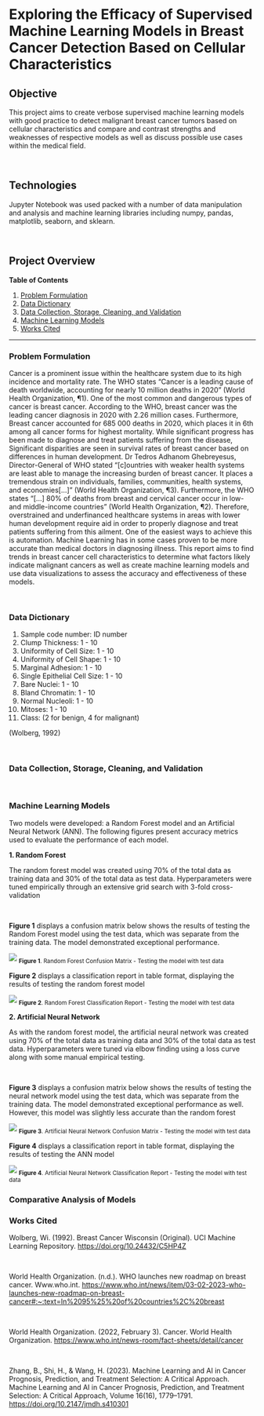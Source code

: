# Exploring the Efficacy of Supervised Machine Learning Models in Breast Cancer Detection Based on Cellular Characteristics

## Objective
This project aims to create verbose supervised machine learning models with good practice to detect malignant breast cancer tumors based on cellular characteristics and compare and contrast strengths and weaknesses of respective models as well as discuss possible use cases within the medical field. 

<br>

## Technologies
Jupyter Notebook was used packed with a number of data manipulation and analysis and machine learning libraries including numpy, pandas, matplotlib, seaborn, and sklearn. 

<br>

## Project Overview<br>
**Table of Contents**
1. [Problem Formulation](#problem-formulation)
1. [Data Dictionary](#data-dictionary)
1. [Data Collection, Storage, Cleaning, and Validation](#data-collection-storage-cleaning-and-validation)
1. [Machine Learning Models](#machine-learning-models)
1. [Works Cited](#works-cited)

---

### Problem Formulation
Cancer is a prominent issue within the healthcare system due to its high incidence and mortality rate. The WHO states “Cancer is a leading cause of death worldwide, accounting for nearly 10 million deaths in 2020” (World Health Organization, ¶1). One of the most common and dangerous types of cancer is breast cancer. According to the WHO, breast cancer was the leading cancer diagnosis in 2020 with 2.26 million cases. Furthermore, Breast cancer accounted for 685 000 deaths in 2020, which places it in 6th among all cancer forms for highest mortality. While significant progress has been made to diagnose and treat patients suffering from the disease, Significant disparities are seen in survival rates of breast cancer based on differences in human development. Dr Tedros Adhanom Ghebreyesus, Director-General of WHO stated “[c]ountries with weaker health systems are least able to manage the increasing burden of breast cancer. It places a tremendous strain on individuals, families, communities, health systems, and economies[...]” (World Health Organization, ¶3). Furthermore, the WHO states “[...] 80% of deaths from breast and cervical cancer occur in low- and middle-income countries” (World Health Organization, ¶2). Therefore, overstrained and underfinanced healthcare systems in areas with lower human development require aid in order to properly diagnose and treat patients suffering from this ailment. One of the easiest ways to achieve this is automation. Machine Learning has in some cases proven to be more accurate than medical doctors in diagnosing illness. This report aims to find trends in breast cancer cell characteristics to determine what factors likely indicate malignant cancers as well as create machine learning models and use data visualizations to assess the accuracy and effectiveness of these models.

<br>

### Data Dictionary
1. Sample code number:            ID number
2. Clump Thickness:               1 - 10
3. Uniformity of Cell Size:       1 - 10
4. Uniformity of Cell Shape:      1 - 10
5. Marginal Adhesion:             1 - 10
6. Single Epithelial Cell Size:   1 - 10
7. Bare Nuclei:                   1 - 10
8. Bland Chromatin:               1 - 10
9. Normal Nucleoli:               1 - 10
10. Mitoses:                      1 - 10
11. Class:                        (2 for benign, 4 for malignant)

(Wolberg, 1992)

<br>

### Data Collection, Storage, Cleaning, and Validation

<br>

### Machine Learning Models
<p>Two models were developed: a Random Forest model and an Artificial Neural Network (ANN). The following figures present accuracy metrics used to evaluate the performance of each model.</p>

**1. Random Forest** 
<p>The random forest model was created using 70% of the total data as training data and 30% of the total data as test data. Hyperparameters were tuned empirically through an extensive grid search with 3-fold cross-validation</p>
<br>
<p><b>Figure 1</b> displays a confusion matrix below shows the results of testing the Random Forest model using the test data, which was separate from the training data. The model demonstrated exceptional performance.</p>
<img src="https://i.imgur.com/bRQjtRc.png">
<sub><b>Figure 1</b>. Random Forest Confusion Matrix - Testing the model with test data</sub>
<p></p>
<p><b>Figure 2</b> displays a classification report in table format, displaying the results of testing the random forest model </p>
<img src="https://i.imgur.com/dS2c8kH.png">
<sub><b>Figure 2</b>. Random Forest Classification Report - Testing the model with test data</sub>
<p></p>

**2. Artificial Neural Network**
<p>As with the random forest model, the artificial neural network was created using 70% of the total data as training data and 30% of the total data as test data. Hyperparameters were tuned via elbow finding using a loss curve along with some manual empirical testing.</p>
<br>
<p><b>Figure 3</b> displays a confusion matrix below shows the results of testing the neural network model using the test data, which was separate from the training data. The model demonstrated exceptional performance as well. However, this model was slightly less accurate than the random forest </p>
<img src="https://i.imgur.com/HbW0QRR.png">
<sub><b>Figure 3</b>. Artificial Neural Network Confusion Matrix - Testing the model with test data</sub>
<p></p>
<p><b>Figure 4</b> displays a classification report in table format, displaying the results of testing the ANN model </p>
<img src="https://i.imgur.com/zZ5eFvz.png">
<sub><b>Figure 4</b>. Artificial Neural Network Classification Report - Testing the model with test data</sub>
<br>


### Comparative Analysis of Models
<p></p>


### Works Cited<br>
Wolberg, Wi. (1992). Breast Cancer Wisconsin (Original). UCI Machine Learning Repository. https://doi.org/10.24432/C5HP4Z

<br>

World Health Organization. (n.d.). WHO launches new roadmap on breast cancer. Www.who.int. https://www.who.int/news/item/03-02-2023-who-launches-new-roadmap-on-breast-cancer#:~:text=In%2095%25%20of%20countries%2C%20breast

<br>

World Health Organization. (2022, February 3). Cancer. World Health Organization. https://www.who.int/news-room/fact-sheets/detail/cancer

<br>

Zhang, B., Shi, H., & Wang, H. (2023). Machine Learning and AI in Cancer Prognosis, Prediction, and Treatment Selection: A Critical Approach. Machine Learning and AI in Cancer Prognosis, Prediction, and Treatment Selection: A Critical Approach, Volume 16(16), 1779–1791. https://doi.org/10.2147/jmdh.s410301




